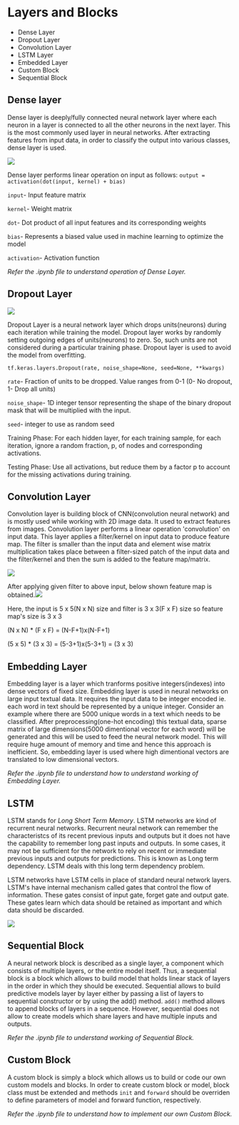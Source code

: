 # Layers and Blocks
* Dense Layer
* Dropout Layer
* Convolution Layer
* LSTM Layer
* Embedded Layer
* Custom Block
* Sequential Block

## Dense layer
Dense layer is deeply/fully connected neural network layer where each neuron in a layer is connected to all the other neurons in the next layer. This is the most commonly used layer in neural networks.
After extracting features from input data, in order to classify the output into various classes, dense layer is used.

<img src="https://miro.medium.com/max/875/1*eJ36Jpf-DE9q5nKk67xT0Q.jpeg"></img>

Dense layer performs linear operation on input as follows:
`output = activation(dot(input, kernel) + bias)`

`input`- Input feature matrix

`kernel`- Weight matrix

`dot`- Dot product of all input features and its corresponding weights

`bias`- Represents a biased value used in machine learning to optimize the model

`activation`- Activation function

*Refer the .ipynb file to understand operation of Dense Layer.*


## Dropout Layer
<img src="https://jamesmccaffrey.files.wordpress.com/2018/05/neuralnetworkdropoutlayer.jpg"></img>

Dropout Layer is a neural network layer which drops units(neurons) during each iteration while training the model. Dropout layer works by randomly setting outgoing edges of
units(neurons) to zero. So, such units are not considered during a particular training phase.
Dropout layer is used to avoid the model from overfitting.

`tf.keras.layers.Dropout(rate, noise_shape=None, seed=None, **kwargs)`

`rate`- Fraction of units to be dropped. Value ranges from 0-1 (0- No dropout, 1- Drop all units)

`noise_shape`- 1D integer tensor representing the shape of the binary dropout mask that will be multiplied with the input.

`seed`- integer to use as random seed

Training Phase: For each hidden layer, for each training sample, for each iteration, ignore a random fraction, p, of nodes and corresponding activations.

Testing Phase: Use all activations, but reduce them by a factor p to account for the missing activations during training.



## Convolution Layer
Convolution layer is building block of CNN(convolution neural network) and is mostly used while working with 2D image data. It used to extract features from images.
Convolution layer performs a linear operation 'convolution' on input data. This layer applies a filter/kernel on input data to produce feature map. 
The filter is smaller than the input data and element wise matrix multiplication takes place between a filter-sized patch of the input data and the filter/kernel and then the
sum is added to the feature map/matrix.

<img src="https://miro.medium.com/max/875/1*cTEp-IvCCUYPTT0QpE3Gjg@2x.png"></img>


After applying given filter to above input, below shown feature map is obtained.<img src="https://miro.medium.com/max/875/1*VVvdh-BUKFh2pwDD0kPeRA@2x.gif"></img>

Here, the input is 5 x 5(N x N) size and filter is 3 x 3(F x F) size so feature map's size is 3 x 3

(N x N) * (F x F) = (N-F+1)x(N-F+1)

(5 x 5) * (3 x 3) = (5-3+1)x(5-3+1) = (3 x 3)


## Embedding Layer
Embedding layer is a layer which tranforms positive integers(indexes) into dense vectors of fixed size. Embedding layer is used in neural networks on large input textual data.
It requires the input data to be integer encoded ie. each word in text should be represented by a unique integer.
Consider an example where there are 5000 unique words in a text which needs to be classified. After preprocessing(one-hot encoding) this textual data, sparse matrix of large
dimensions(5000 dimentional vector for each word) will be generated and this will be used to feed the neural network model. This will require huge amount of memory and time and
hence this approach is inefficient. So, embedding layer is used where high dimentional vectors are translated to low dimensional vectors.


*Refer the .ipynb file to understand how to understand working of Embedding Layer.*
 

## LSTM
LSTM stands for *Long Short Term Memory*. LSTM networks are kind of recurrent neural networks. Recurrent neural network can remember the characteristcs of its recent previous
inputs and outputs but it does not have the capability to remember long past inputs and outputs. In some cases, it may not be sufficient for the network to rely on recent or
immediate previous inputs and outputs for predictions. This is known as Long term dependency. LSTM deals with this long term dependency problem.

LSTM networks have LSTM cells in place of standard neural network layers. LSTM's have internal mechanism called gates that control the flow of information. These gates consist
of input gate, forget gate and output gate. These gates learn which data should be
retained as important and which data should be discarded.

<img src="https://www.oreilly.com/library/view/keras-deep-learning/9781788621755/assets/54539bd1-c79a-48a2-8d07-6c337ce8966f.png"></img>



## Sequential Block
A neural network block is described as a single layer, a component which consists of multiple layers, or the entire model itself.
Thus, a sequential block is a block which allows to build model that holds linear stack of layers in the order in which they should be executed. Sequential allows to build
predictive models layer by layer either by passing a list of layers to sequential constructor or by using the add() method. `add()`  method allows to append blocks of layers in
a sequence. However, sequential does not allow to create models which share layers and have multiple inputs and outputs.

*Refer the .ipynb file to understand working of Sequential Block.*


## Custom Block
A custom block is simply a block which allows us to build or code our own custom models and blocks. In order to create custom block or model, block class must be extended and 
methods `init` and `forward` should be overriden to define parameters of model and forward function, respectively.

*Refer the .ipynb file to understand how to implement our own Custom Block.*
